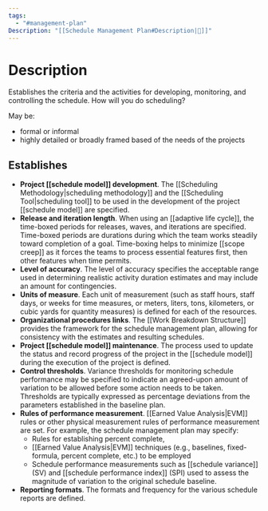 ```yaml
---
tags:
  - "#management-plan"
Description: "[[Schedule Management Plan#Description|📝]]"
---
```

# Description
Establishes the criteria and the activities for developing, monitoring, and controlling the schedule. How will you do scheduling?

May be:
- formal or informal
- highly detailed or broadly framed based of the needs of the projects
## Establishes
- **Project [[schedule model]] development**. The [[Scheduling Methodology|scheduling methodology]] and the [[Scheduling Tool|scheduling tool]] to be used in the development of the project [[schedule model]] are specified.
- **Release and iteration length**. When using an [[adaptive life cycle]], the time-boxed periods for releases, waves, and iterations are specified. Time-boxed periods are durations during which the team works steadily toward completion of a goal. Time-boxing helps to minimize [[scope creep]] as it forces the teams to process essential features first, then other features when time permits.
- **Level of accuracy**. The level of accuracy specifies the acceptable range used in determining realistic activity duration estimates and may include an amount for contingencies.
- **Units of measure**. Each unit of measurement (such as staff hours, staff days, or weeks for time measures, or meters, liters, tons, kilometers, or cubic yards for quantity measures) is defined for each of the resources.
- **Organizational procedures links**. The [[Work Breakdown Structure]] provides the framework for the schedule management plan, allowing for consistency with the estimates and resulting schedules.
- **Project [[schedule model]] maintenance**. The process used to update the status and record progress of the project in the [[schedule model]] during the execution of the project is defined.
- **Control thresholds**. Variance thresholds for monitoring schedule performance may be specified to indicate an agreed-upon amount of variation to be allowed before some action needs to be taken. Thresholds are typically expressed as percentage deviations from the parameters established in the baseline plan.
- **Rules of performance measurement**. [[Earned Value Analysis|EVM]] rules or other physical measurement rules of performance measurement are set. For example, the schedule management plan may specify:
	- Rules for establishing percent complete,
	- [[Earned Value Analysis|EVM]] techniques (e.g., baselines, fixed-formula, percent complete, etc.) to be employed
	- Schedule performance measurements such as [[schedule variance]] (SV) and [[schedule performance index]] (SPI) used to assess the magnitude of variation to the original schedule baseline.
- **Reporting formats**. The formats and frequency for the various schedule reports are defined.

